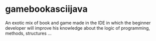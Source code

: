 # gamebookasciijava
An exotic mix of book and game made in the IDE in which the beginner developer will improve his knowledge about the logic of programming, methods, structures ...
